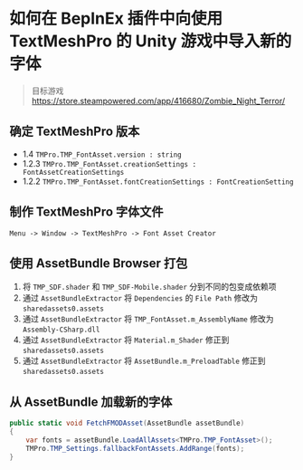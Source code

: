 # 如何在 BepInEx 插件中向使用 TextMeshPro 的 Unity 游戏中导入新的字体

> 目标游戏 https://store.steampowered.com/app/416680/Zombie_Night_Terror/

## 确定 TextMeshPro 版本

* 1.4 `TMPro.TMP_FontAsset.version : string`
* 1.2.3 `TMPro.TMP_FontAsset.creationSettings : FontAssetCreationSettings`
* 1.2.2 `TMPro.TMP_FontAsset.fontCreationSettings : FontCreationSetting`

## 制作 TextMeshPro 字体文件

`Menu -> Window -> TextMeshPro -> Font Asset Creator`

## 使用 AssetBundle Browser 打包

1. 将 `TMP_SDF.shader` 和 `TMP_SDF-Mobile.shader` 分到不同的包变成依赖项
2. 通过 `AssetBundleExtractor` 将 `Dependencies` 的 `File Path` 修改为 `sharedassets0.assets`
3. 通过 `AssetBundleExtractor` 将 `TMP_FontAsset.m_AssemblyName` 修改为 `Assembly-CSharp.dll`
4. 通过 `AssetBundleExtractor` 将 `Material.m_Shader` 修正到 `sharedassets0.assets`
5. 通过 `AssetBundleExtractor` 将 `AssetBundle.m_PreloadTable` 修正到 `sharedassets0.assets`

## 从 AssetBundle 加载新的字体

```csharp
public static void FetchFMODAsset(AssetBundle assetBundle)
{
    var fonts = assetBundle.LoadAllAssets<TMPro.TMP_FontAsset>();
    TMPro.TMP_Settings.fallbackFontAssets.AddRange(fonts);
}
```